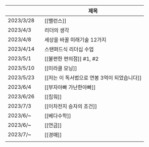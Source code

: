   
|           |     | 제목                                         |
| --------- | --- | -------------------------------------------- |
| 2023/3/28 |     | [[밸런스]]                                   |
| 2023/4/3  |     | 리더의 생각                                  |
| 2023/4/8  |     | 세상을 바꿀 미래기술 12가지                  |
| 2023/4/14 |     | 스탠퍼드식 리더십 수업                       |
| 2023/5/1  |     | [[불편한 편의점]] #1, #2                     |
| 2023/5/10 |     | [[미라클 모닝]]                              |
| 2023/5/23 |     | [[저는 이 독서법으로 연봉 3억이 되었습니다]] |
| 2023/6/4  |     | [[부자아빠 가난한아빠]]                      |
| 2023/6/26 |     | [[칩워]]                                     |
| 2023/7/3  |     | [[이차전지 승자의 조건]]                     |
| 2023/6/~  |     | [[베다수학]]                                 |
| 2023/6/~  |     | [[연금]]                                     |
| 2023/7/~  |     | [[경매]]                                     |
|           |     |                                              |








